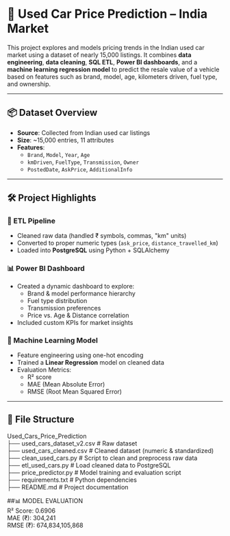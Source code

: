# 🚗 Used Car Price Prediction – India Market

This project explores and models pricing trends in the Indian used car market using a dataset of nearly 15,000 listings. It combines **data engineering**, **data cleaning**, **SQL ETL**, **Power BI dashboards**, and a **machine learning regression model** to predict the resale value of a vehicle based on features such as brand, model, age, kilometers driven, fuel type, and ownership.

---

## 📦 Dataset Overview

- **Source**: Collected from Indian used car listings
- **Size**: ~15,000 entries, 11 attributes
- **Features**:
  - `Brand`, `Model`, `Year`, `Age`
  - `kmDriven`, `FuelType`, `Transmission`, `Owner`
  - `PostedDate`, `AskPrice`, `AdditionalInfo`

---

## 🛠️ Project Highlights

### 🔄 ETL Pipeline
- Cleaned raw data (handled ₹ symbols, commas, "km" units)
- Converted to proper numeric types (`ask_price`, `distance_travelled_km`)
- Loaded into **PostgreSQL** using Python + SQLAlchemy

### 📊 Power BI Dashboard
- Created a dynamic dashboard to explore:
  - Brand & model performance hierarchy
  - Fuel type distribution
  - Transmission preferences
  - Price vs. Age & Distance correlation
- Included custom KPIs for market insights

### 🤖 Machine Learning Model
- Feature engineering using one-hot encoding
- Trained a **Linear Regression** model on cleaned data
- Evaluation Metrics:
  - R² score
  - MAE (Mean Absolute Error)
  - RMSE (Root Mean Squared Error)

---

## 📂 File Structure

Used_Cars_Price_Prediction <br />
├── used_cars_dataset_v2.csv # Raw dataset <br />
├── used_cars_cleaned.csv # Cleaned dataset (numeric & standardized) <br />
├── clean_used_cars.py # Script to clean and preprocess raw data <br />
├── etl_used_cars.py # Load cleaned data to PostgreSQL <br />
├── price_predictor.py # Model training and evaluation script <br />
├── requirements.txt # Python dependencies <br />
├── README.md # Project documentation

##📊 MODEL EVALUATION <br />
R² Score: 0.6906 <br />
MAE (₹): 304,241 <br />
RMSE (₹): 674,834,105,868
